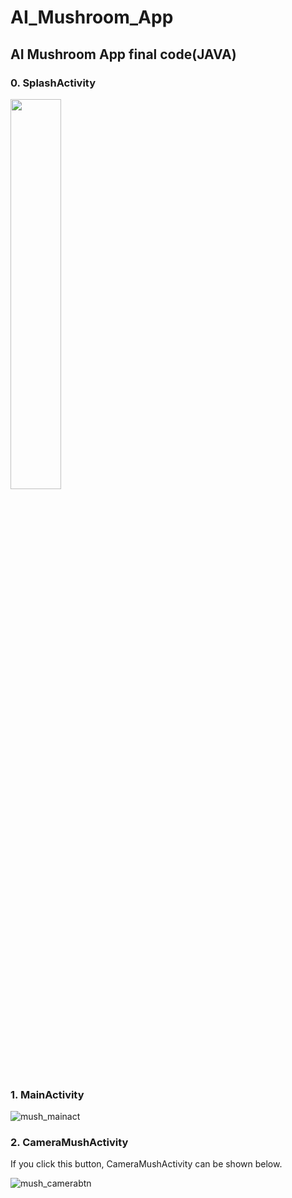 # AI_Mushroom_App

## AI Mushroom App final code(JAVA)

### 0. SplashActivity



<img src="./Users/tenpt/Deskto/mush_splashact" width="40%">

### 1. MainActivity

![mush_mainact](https://user-images.githubusercontent.com/70942492/92482213-53fb2800-f222-11ea-8af9-e4c211962b23.png)

### 2. CameraMushActivity

If you click this button, CameraMushActivity can be shown below.

![mush_camerabtn](https://user-images.githubusercontent.com/70942492/92483966-68402480-f224-11ea-800c-11af64c7a491.PNG)
